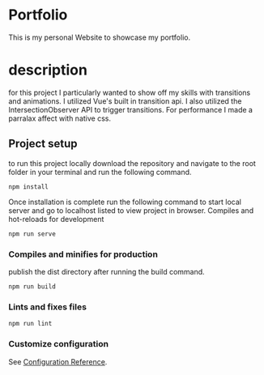 # Portfolio
This is my personal Website to showcase my portfolio.

# description

for this project I particularly wanted to show off my skills with transitions and animations. I utilized Vue's built in transition api. I also utilized the IntersectionObserver API to trigger transitions. For performance I made a parralax affect with native css.

## Project setup
to run this project locally download the repository and navigate to the root folder in your terminal and run the following command.
```
npm install
```
Once installation is complete run the following command to start local server and go to localhost listed to view project in browser. Compiles and hot-reloads for development
```
npm run serve
```

### Compiles and minifies for production
publish the dist directory after running the build command.
```
npm run build
```

### Lints and fixes files
```
npm run lint
```

### Customize configuration
See [Configuration Reference](https://cli.vuejs.org/config/).
